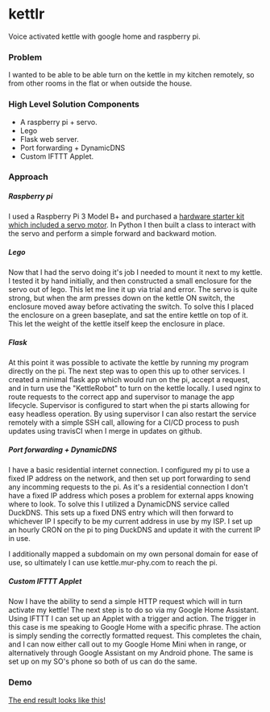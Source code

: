 # kettlr
Voice activated kettle with google home and raspberry pi.

### Problem
I wanted to be able to be able turn on the kettle in my kitchen remotely, so from other rooms in the flat or when outside the house.

### High Level Solution Components
- A raspberry pi + servo.
- Lego
- Flask web server.
- Port forwarding + DynamicDNS
- Custom IFTTT Applet.

### Approach
##### Raspberry pi
I used a Raspberry Pi 3 Model B+ and purchased a [hardware starter kit which included a servo motor](https://www.amazon.co.uk/gp/product/B01G5K0E0Y/ref=ppx_yo_dt_b_asin_title_o01_s02?ie=UTF8&psc=1). In Python I then built a class to interact with the servo and perform a simple forward and backward motion.

##### Lego
Now that I had the servo doing it's job I needed to mount it next to my kettle. I tested it by hand initially, and then constructed a small enclosure for the servo out of lego. This let me line it up via trial and error. The servo is quite strong, but when the arm presses down on the kettle ON switch, the enclosure moved away before activating the switch. To solve this I placed the enclosure on a green baseplate, and sat the entire kettle on top of it. This let the weight of the kettle itself keep the enclosure in place.

##### Flask
At this point it was possible to activate the kettle by running my program directly on the pi. The next step was to open this up to other services. I created a minimal flask app which would run on the pi, accept a request, and in turn use the "KettleRobot" to turn on the kettle locally. I used nginx to route requests to the correct app and supervisor to manage the app lifecycle. Supervisor is configured to start when the pi starts allowing for easy headless operation. By using supervisor I can also restart the service remotely with a simple SSH call, allowing for a CI/CD process to push updates using travisCI when I merge in updates on github.

##### Port forwarding + DynamicDNS
I have a basic residential internet connection. I configured my pi to use a fixed IP address on the network, and then set up port forwarding to send any incomming requests to the pi. As it's a residential connection I don't have a fixed IP address which poses a problem for external apps knowing where to look. To solve this I utilized a DynamicDNS service called DuckDNS. This sets up a fixed DNS entry which will then forward to whichever IP I specify to be my current address in use by my ISP. I set up an hourly CRON on the pi to ping DuckDNS and update it with the current IP in use.

I additionally mapped a subdomain on my own personal domain for ease of use, so ultimately I can use kettle.mur-phy.com to reach the pi.

##### Custom IFTTT Applet
Now I have the ability to send a simple HTTP request which will in turn activate my kettle! The next step is to do so via my Google Home Assistant. Using IFTTT I can set up an Applet with a trigger and action. The trigger in this case is me speaking to Google Home with a specific phrase. The action is simply sending the correctly formatted request. This completes the chain, and I can now either call out to my Google Home Mini when in range, or alternatively through Google Assistant on my Android phone. The same is set up on my SO's phone so both of us can do the same.

### Demo
[The end result looks like this!](https://www.youtube.com/watch?v=NtcqWjXcCE0)
